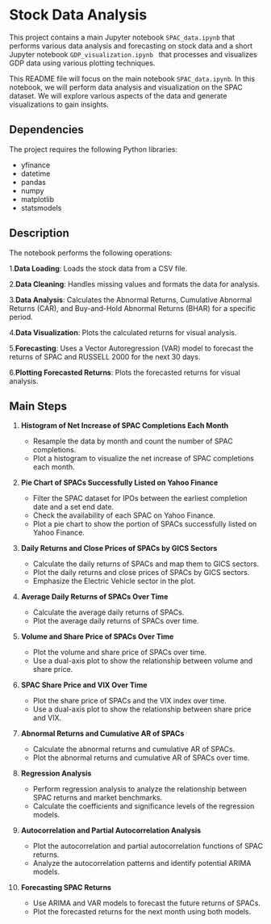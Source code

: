 # Stock Data Analysis

This project contains a main Jupyter notebook `SPAC_data.ipynb` that performs various data analysis and forecasting on stock data and a short Jupyter notebook `GDP_visualization.ipynb	` that processes and visualizes GDP data using various plotting techniques.

This README file will focus on the main notebook `SPAC_data.ipynb`. In this notebook, we will perform data analysis and visualization on the SPAC dataset. We will explore various aspects of the data and generate visualizations to gain insights.

## Dependencies

The project requires the following Python libraries:

- yfinance
- datetime
- pandas
- numpy
- matplotlib
- statsmodels

## Description

The notebook performs the following operations:

1.**Data Loading**: Loads the stock data from a CSV file.

2.**Data Cleaning**: Handles missing values and formats the data for analysis.

3.**Data Analysis**: Calculates the Abnormal Returns, Cumulative Abnormal Returns (CAR), and Buy-and-Hold Abnormal Returns (BHAR) for a specific period.

4.**Data Visualization**: Plots the calculated returns for visual analysis.

5.**Forecasting**: Uses a Vector Autoregression (VAR) model to forecast the returns of SPAC and RUSSELL 2000 for the next 30 days.

6.**Plotting Forecasted Returns**: Plots the forecasted returns for visual analysis.

## Main Steps

1. **Histogram of Net Increase of SPAC Completions Each Month**

   - Resample the data by month and count the number of SPAC completions.
   - Plot a histogram to visualize the net increase of SPAC completions each month.
2. **Pie Chart of SPACs Successfully Listed on Yahoo Finance**

   - Filter the SPAC dataset for IPOs between the earliest completion date and a set end date.
   - Check the availability of each SPAC on Yahoo Finance.
   - Plot a pie chart to show the portion of SPACs successfully listed on Yahoo Finance.
3. **Daily Returns and Close Prices of SPACs by GICS Sectors**

   - Calculate the daily returns of SPACs and map them to GICS sectors.
   - Plot the daily returns and close prices of SPACs by GICS sectors.
   - Emphasize the Electric Vehicle sector in the plot.
4. **Average Daily Returns of SPACs Over Time**

   - Calculate the average daily returns of SPACs.
   - Plot the average daily returns of SPACs over time.
5. **Volume and Share Price of SPACs Over Time**

   - Plot the volume and share price of SPACs over time.
   - Use a dual-axis plot to show the relationship between volume and share price.
6. **SPAC Share Price and VIX Over Time**

   - Plot the share price of SPACs and the VIX index over time.
   - Use a dual-axis plot to show the relationship between share price and VIX.
7. **Abnormal Returns and Cumulative AR of SPACs**

   - Calculate the abnormal returns and cumulative AR of SPACs.
   - Plot the abnormal returns and cumulative AR of SPACs over time.
8. **Regression Analysis**

   - Perform regression analysis to analyze the relationship between SPAC returns and market benchmarks.
   - Calculate the coefficients and significance levels of the regression models.
9. **Autocorrelation and Partial Autocorrelation Analysis**

   - Plot the autocorrelation and partial autocorrelation functions of SPAC returns.
   - Analyze the autocorrelation patterns and identify potential ARIMA models.
10. **Forecasting SPAC Returns**

    - Use ARIMA and VAR models to forecast the future returns of SPACs.
    - Plot the forecasted returns for the next month using both models.
